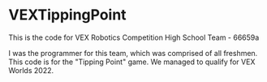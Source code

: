 # VEXTippingPoint

This is the code for VEX Robotics Competition High School Team - 66659a

I was the programmer for this team, which was comprised of all freshmen. This code is for the "Tipping Point" game. We managed to qualify for VEX Worlds 2022.
